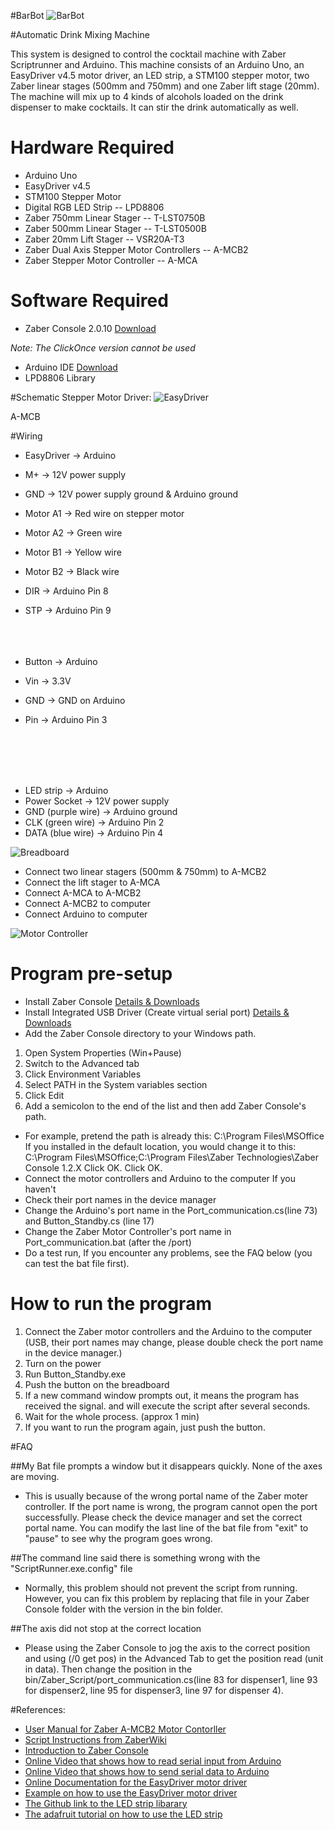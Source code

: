 #BarBot
![BarBot](Overview.jpeg)

#Automatic Drink Mixing Machine

This system is designed to control the cocktail machine with Zaber Scriptrunner and Arduino. This machine consists of an Arduino Uno, an EasyDriver v4.5 motor driver, an LED strip, a STM100 stepper motor, two Zaber linear stages (500mm and 750mm) and one Zaber lift stage (20mm). The machine will mix up to 4 kinds of alcohols loaded on the drink dispenser to make cocktails. It can stir the drink automatically as well.

# Hardware Required
* Arduino Uno
* EasyDriver v4.5
* STM100 Stepper Motor
* Digital RGB LED Strip -- LPD8806
* Zaber 750mm Linear Stager -- T-LST0750B
* Zaber 500mm Linear Stager -- T-LST0500B
* Zaber 20mm Lift Stager -- VSR20A-T3
* Zaber Dual Axis Stepper Motor Controllers -- A-MCB2
* Zaber Stepper Motor Controller -- A-MCA

# Software Required
* Zaber Console 2.0.10 [Download](http://www.zaber.com/support/software.php?file=zaber_console_installer)

_Note: The ClickOnce version cannot be used_

* Arduino IDE [Download](https://www.arduino.cc/en/Main/Software)
* LPD8806 Library

#Schematic
Stepper Motor Driver:
![EasyDriver](EasyDriver.jpeg)

A-MCB

#Wiring
* EasyDriver -> Arduino
* M+ -> 12V power supply
* GND -> 12V power supply ground & Arduino ground
* Motor A1 -> Red wire on stepper motor
* Motor A2 -> Green wire
* Motor B1 -> Yellow wire
* Motor B2 -> Black wire
* DIR -> Arduino Pin 8
* STP -> Arduino Pin 9
<br><br>
<br><br>
     
* Button -> Arduino
* Vin -> 3.3V
* GND -> GND on Arduino
* Pin -> Arduino Pin 3

 <br><br>
 <br><br>
  
   
    
     
     
* LED strip -> Arduino
* Power Socket -> 12V power supply
* GND (purple wire) -> Arduino ground
* CLK (green wire) -> Arduino Pin 2
* DATA (blue wire) -> Arduino Pin 4

![Breadboard](Breadboard.jpeg)

* Connect two linear stagers (500mm & 750mm) to A-MCB2
* Connect the lift stager to A-MCA
* Connect A-MCA to A-MCB2
* Connect A-MCB2 to computer
* Connect Arduino to computer

![Motor Controller](MotorController.jpeg)


# Program pre-setup
* Install Zaber Console [Details &amp; Downloads](http://www.zaber.com/wiki/Software/Zaber_Console)
* Install Integrated USB Driver (Create virtual serial port) [Details &amp; Downloads](http://www.zaber.com/wiki/Software/Integrated_USB_Driver)
* Add the Zaber Console directory to your Windows path.
1. Open System Properties (Win+Pause)
2. Switch to the Advanced tab
3. Click Environment Variables
4. Select PATH in the System variables section
5. Click Edit
6. Add a semicolon to the end of the list and then add Zaber Console's path.
* For example, pretend the path is already this: C:\Program Files\MSOffice
If you installed in the default location, you would change it to this: C:\Program Files\MSOffice;C:\Program Files\Zaber Technologies\Zaber Console 1.2.X
Click OK. Click OK.
* Connect the motor controllers and Arduino to the computer If you haven't
* Check their port names in the device manager
* Change the Arduino's port name in the Port_communication.cs(line 73) and Button_Standby.cs (line 17)
* Change the Zaber Motor Controller's port name in Port_communication.bat (after the /port)
* Do a test run, If you encounter any problems, see the FAQ below (you can test the bat file first).

# How to run the program 
1. Connect the Zaber motor controllers and the Arduino to the computer (USB, their port names may change, please double check the port name in the device manager.)
2. Turn on the power
3. Run Button_Standby.exe
4. Push the button on the breadboard
5. If a new command window prompts out, it means the program has received the signal.
and will execute the script after several seconds.
6. Wait for the whole process. (approx 1 min)
7. If you want to run the program again, just push the button.


#FAQ

##My Bat file prompts a window but it disappears quickly. None of the axes are moving.
* This is usually because of the wrong portal name of the Zaber moter controller. If the port name is wrong, the program cannot open the port successfully. Please check the device manager and set the correct portal name. You can modify the last line of the bat file from "exit" to "pause" to see why the program goes wrong.

##The command line said there is something wrong with the "ScriptRunner.exe.config" file
* Normally, this problem should not prevent the script from running. However, you can fix this problem by replacing that file in your Zaber Console folder with the version in the bin folder.

##The axis did not stop at the correct location
* Please using the Zaber Console to jog the axis to the correct position and using (/0 get pos) in the Advanced Tab to get the position read (unit in data). Then change the position in the bin/Zaber_Script/port_communication.cs(line 83 for dispenser1, line 93 for dispenser2, line 95 for dispenser3, line 97 for dispenser 4).

#References:
* [User Manual for Zaber A-MCB2 Motor Contorller](http://www.zaber.com/wiki/Manuals/A-MCB2)
* [Script Instructions from ZaberWiki](http://www.zaber.com/wiki/Software/Zaber_Console/Scripting)
* [Introduction to Zaber Console](http://www.zaber.com/wiki/Software/Zaber_Console)
* [Online Video that shows how to read serial input from Arduino](https://www.youtube.com/watch?v=TNLp5UV0dMI&t=342s)
* [Online Video that shows how to send serial data to Arduino](https://www.youtube.com/watch?v=WShhcGl3A6g)
* [Online Documentation for the EasyDriver motor driver](http://www.schmalzhaus.com/EasyDriver/)
* [Example on how to use the EasyDriver motor driver](http://www.schmalzhaus.com/EasyDriver/Examples/EasyDriverExamples.html)
* [The Github link to the LED strip libarary](https://github.com/adafruit/LPD8806)
* [The adafruit tutorial on how to use the LED strip](https://learn.adafruit.com/digital-led-strip/overview)
